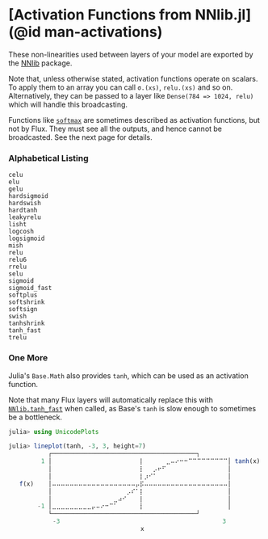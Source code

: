 # [Activation Functions from NNlib.jl](@id man-activations)

These non-linearities used between layers of your model are exported by the [NNlib](https://github.com/FluxML/NNlib.jl) package.

Note that, unless otherwise stated, activation functions operate on scalars. To apply them to an array you can call `σ.(xs)`, `relu.(xs)` and so on. Alternatively, they can be passed to a layer like `Dense(784 => 1024, relu)` which will handle this broadcasting.

Functions like [`softmax`](@ref) are sometimes described as activation functions, but not by Flux. They must see all the outputs, and hence cannot be broadcasted. See the next page for details.

### Alphabetical Listing

```@docs
celu
elu
gelu
hardsigmoid
hardswish
hardtanh
leakyrelu
lisht
logcosh
logsigmoid
mish
relu
relu6
rrelu
selu
sigmoid
sigmoid_fast
softplus
softshrink
softsign
swish
tanhshrink
tanh_fast
trelu
```

### One More

Julia's `Base.Math` also provides `tanh`, which can be used as an activation function.

Note that many Flux layers will automatically replace this with [`NNlib.tanh_fast`](@ref) when called, as Base's `tanh` is slow enough to sometimes be a bottleneck.

```julia
julia> using UnicodePlots

julia> lineplot(tanh, -3, 3, height=7)
           ┌────────────────────────────────────────┐        
         1 │⠀⠀⠀⠀⠀⠀⠀⠀⠀⠀⠀⠀⠀⠀⠀⠀⠀⠀⠀⠀⡇⠀⠀⠀⠀⠀⣀⠤⠔⠒⠒⠉⠉⠉⠉⠉⠉⠉⠉⠉│ tanh(x)
           │⠀⠀⠀⠀⠀⠀⠀⠀⠀⠀⠀⠀⠀⠀⠀⠀⠀⠀⠀⠀⡇⠀⠀⡠⠖⠋⠀⠀⠀⠀⠀⠀⠀⠀⠀⠀⠀⠀⠀⠀│        
           │⠀⠀⠀⠀⠀⠀⠀⠀⠀⠀⠀⠀⠀⠀⠀⠀⠀⠀⠀⠀⡇⡰⠊⠁⠀⠀⠀⠀⠀⠀⠀⠀⠀⠀⠀⠀⠀⠀⠀⠀│        
   f(x)    │⠤⠤⠤⠤⠤⠤⠤⠤⠤⠤⠤⠤⠤⠤⠤⠤⠤⠤⠤⡤⡯⠤⠤⠤⠤⠤⠤⠤⠤⠤⠤⠤⠤⠤⠤⠤⠤⠤⠤⠤│        
           │⠀⠀⠀⠀⠀⠀⠀⠀⠀⠀⠀⠀⠀⠀⠀⠀⠀⡠⠎⠁⡇⠀⠀⠀⠀⠀⠀⠀⠀⠀⠀⠀⠀⠀⠀⠀⠀⠀⠀⠀│        
           │⠀⠀⠀⠀⠀⠀⠀⠀⠀⠀⠀⠀⠀⠀⣀⠴⠊⠀⠀⠀⡇⠀⠀⠀⠀⠀⠀⠀⠀⠀⠀⠀⠀⠀⠀⠀⠀⠀⠀⠀│        
        -1 │⣀⣀⣀⣀⣀⣀⣀⣀⣀⡤⠤⠔⠒⠉⠁⠀⠀⠀⠀⠀⡇⠀⠀⠀⠀⠀⠀⠀⠀⠀⠀⠀⠀⠀⠀⠀⠀⠀⠀⠀│        
           └────────────────────────────────────────┘        
           ⠀-3⠀⠀⠀⠀⠀⠀⠀⠀⠀⠀⠀⠀⠀⠀⠀⠀⠀⠀⠀⠀⠀⠀⠀⠀⠀⠀⠀⠀⠀⠀⠀⠀⠀⠀⠀⠀⠀3⠀        
           ⠀⠀⠀⠀⠀⠀⠀⠀⠀⠀⠀⠀⠀⠀⠀⠀⠀⠀⠀⠀⠀x⠀⠀⠀⠀⠀⠀⠀⠀⠀⠀⠀⠀⠀⠀⠀⠀⠀⠀⠀⠀        
```

